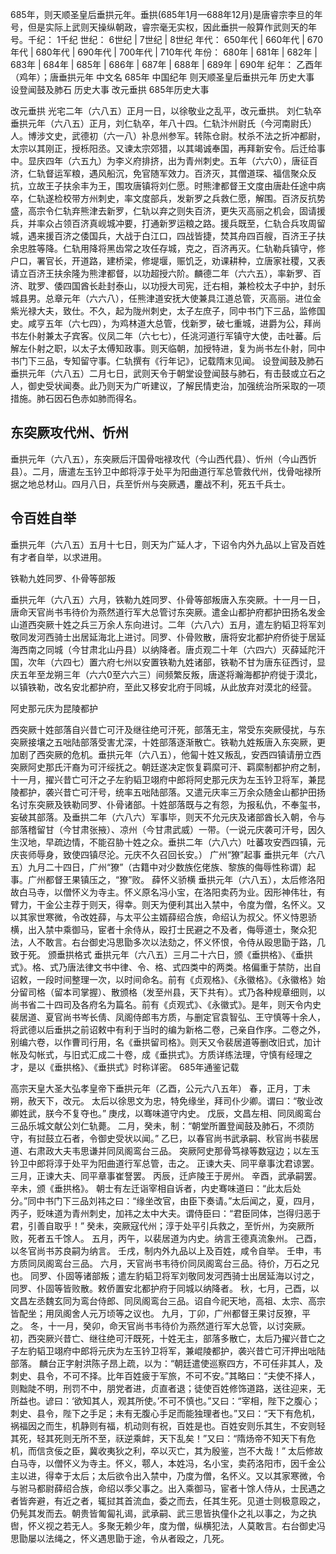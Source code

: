685年，则天顺圣皇后垂拱元年。垂拱(685年1月—688年12月)是唐睿宗李旦的年号，但是实际上武则天操纵朝政，睿宗毫无实权，因此垂拱一般算作武则天的年号。千纪： 1千纪 世纪： 6世纪 | 7世纪 | 8世纪 年代： 650年代 | 660年代 | 670年代 | 680年代 | 690年代 | 700年代 | 710年代 年份： 680年 | 681年 | 682年 | 683年 | 684年 | 685年 | 686年 | 687年 | 688年 | 689年 | 690年 纪年： 乙酉年（鸡年）；唐垂拱元年
中文名
685年
中国纪年
则天顺圣皇后垂拱元年
历史大事
设登闻鼓及肺石
历史大事
改元垂拱
685年历史大事

改元垂拱
光宅二年（六八五）正月一日，以徐敬业之乱平，改元垂拱。
刘仁轨卒
垂拱元年（六八五）正月，刘仁轨卒，年八十四。仁轨汴州尉氏（今河南尉氏）人。博涉文史，武德初（六一八）补息州参军。转陈仓尉。杖杀不法之折冲都尉，太宗以其刚正，授栎阳丞。又谏太宗郊猎，以其竭诚奉国，再拜新安令。后迁给事中。显庆四年（六五九）为李义府排挤，出为青州刺史。五年（六六0），唐征百济，仁轨督运军粮，遇风船沉，免官随军效力。百济灭，其僧道琛、福信聚众反抗，立故王子扶余丰为王，围攻唐镇将刘仁愿。时熊津都督王文度由唐赴任途中病卒，仁轨遂检校带方州刺史，率文度部兵，发新罗之兵救仁愿，解围。百济反抗势盛，高宗令仁轨弃熊津去新罗，仁轨以弃之则失百济，更失灭高丽之机会，固请援兵，并率众占领百济真岘城冲要，打通新罗运粮之路。援兵既至，仁轨合兵攻周留城，遇来援百济之倭国兵，大战于白江口，四战皆捷，焚其舟四百艘，百济王子扶余忠胜等降。仁轨用降将黑齿常之攻任存城，克之，百济再灭。仁轨勒兵镇守，修户口，署官长，开道路，建桥梁，修堤堰，赈饥乏，劝课耕种，立唐家社稷，又表请立百济王扶余隆为熊津都督，以功超授六阶。麟德二年（六六五），率新罗、百济、耽罗、倭四国酋长赴封泰山，以功授大司宪，迁右相，兼检校太子中护，封乐城县男。总章元年（六六八），任熊津道安抚大使兼具江道总管，灭高丽。进位金紫光禄大夫，致仕。不久，起为陇州刺史，太子左庶子，同中书门下三品，监修国史。咸亨五年（六七四），为鸡林道大总管，伐新罗，破七重城，进爵为公，拜尚书左仆射兼太子宾客。仪凤二年（六七七），任洮河道行军镇守大使，击吐蕃。后解左仆射之职，以太子太傅知政事。则天临朝，加授特进，复为尚书左仆射，同中书门下三品，专知留守事。仁轨撰有《行年记》，记载隋末见闻。
设登闻鼓及肺石
垂拱元年（六八五）二月七日，武则天令于朝堂设登闻鼓与肺石，有击鼓或立石之人，御史受状闻奏。此乃则天为广听建议，了解民情吏治，加强统治所采取的一项措施。肺石因石色赤如肺而得名。
## 东突厥攻代州、忻州

垂拱元年（六八五），东突厥后汗国骨咄禄攻代（今山西代县）、忻州（今山西忻县）。二月，唐遣左玉钤卫中郎将淳于处平为阳曲道行军总管救代州，伐骨咄禄所据之地总材山。四月八日，兵至忻州与突厥遇，鏖战不利，死五千兵士。

## 令百姓自举
垂拱元年（六八五）五月十七日，则天为广延人才，下诏令内外九品以上官及百姓有才者自举，以求进用。

铁勒九姓同罗、仆骨等部叛

垂拱元年（六八五）六月，铁勒九姓同罗、仆骨等部叛唐入东突厥。十一月一日，唐命天官尚书韦待价为燕然道行军大总管讨东突厥。遣金山都护府都护田扬名发金山道西突厥十姓之兵三万余人东向进讨。二年（六八六）五月，遣左豹韬卫将军刘敬同发河西骑士出居延海北上进讨。同罗、仆骨败散，唐将安北都护府侨徙于居延海西南之同城（今甘肃北山丹县）以纳降者。唐贞观二十年（六四六）灭薛延陀汗国，次年（六四七）置六府七州以安置铁勒九姓诸部，铁勒不甘为唐东征西讨，显庆五年至龙朔三年（六六0至六六三）间频繁反叛，唐遂将瀚海都护府徙于漠北，以镇铁勒，改名安北都护府，至此又移安北府于同城，从此放弃对漠北的经营。

阿史那元庆为昆陵都护

西突厥十姓部落自兴昔亡可汗及继往绝可汗死，部落无主，常受东突厥侵扰，与东突厥接壤之五咄陆部落受害尤深，十姓部落逐渐散亡。铁勒九姓叛唐入东突厥，更加剧了西突厥的危机。垂拱元年（六八五），他匐十姓又叛乱，安西四镇请册立西突厥阿史那氏汗裔为可汗绥抚之。朝廷遂决定恢复羁縻可汗、羁縻制都护府之制，十一月，擢兴昔亡可汗之子左豹韬卫翊府中郎将阿史那元庆为左玉钤卫将军，兼昆陵都护，袭兴昔亡可汗号，统率五咄陆部落。又遣元庆率三万余众随金山都护田扬名讨东突厥及铁勒同罗、仆骨诸部。十姓部落既与之有怨，为报私仇，不奉玺书，妄破其部落。及垂拱二年（六八六）军事毕，则天不允元庆及诸部酋长入朝，令与部落稽留甘（今甘肃张掖）、凉州（今甘肃武威）一带。（一说元庆袭可汗号，因久生汉地，早疏边情，不能召胁十姓之众。垂拱二年（六八六）吐蕃攻安西四镇，元庆丧师辱身，致使四镇尽沦。元庆不久召回长安。）
广州“獠”起事
垂拱元年（六八五）九月二十四日，广州“獠”（古籍中对少数族仡佬族、黎族的侮辱性称谓）起事。广州都督王果镇压之，“獠”败。
薛怀义骄横
垂拱元年（六八五），太后修洛阳故白马寺，以僧怀义为寺主。怀义原名冯小宝，在洛阳卖药为业。因形神伟壮，有臂力，干金公主荐于则天，得幸。则天为便利其出入禁中，令度为僧，名怀义。又以其家世寒微，令改姓薛，与太平公主婿薛绍合族，命绍认为叔父。怀义恃恩骄横，出入禁中乘御马，宦者十余侍从，殴打士民避之不及者，侮辱道士，聚众犯法，人不敢言。右台御史冯思勖多次以法劾之，怀义怀恨，令侍从殴思勖于路，几致于死。
颁垂拱格式
垂拱元年（六八五）三月二十六日，颁《垂拱格》、《垂拱式》。格、式乃唐法律文书中律、令、格、式四类中的两类。格偏重于禁防，出自诏敕，一段时间整理一次，以时间命名。前有《贞观格》、《永徽格》。《永徽格》始分留司格（留本司掌握）、散颁格（发至州县，天下共有）。式乃各种规章细则，以尚书省二十四司及各府名为篇名。前有《贞观式》、《永徽式》。是年，则天令内史裴居道、夏官尚书岑长倩、凤阁侍郎韦方质，与删定官袁智弘、王守慎等十余人，将武德以后垂拱之前诏敕中有利于当时的编为新格二卷，己亲自作序。二卷之外，别编六卷，以作曹司行用，名《垂拱留司格》。则天又令裴居道等删改旧式，加计帐及勾帐式，与旧式汇成二十卷，成《垂拱式》。方质详练法理，守慎有经理之才，是以《垂拱格》、《垂拱式》时称详密。
685年通鉴记载

高宗天皇大圣大弘孝皇帝下垂拱元年（乙酉，公元六八五年）
春，正月，丁未朔，赦天下，改元。
太后以徐思文为忠，特免缘坐，拜司仆少卿。谓曰：“敬业改卿姓武，朕今不复夺也。”
庚戌，以骞味道守内史。
戊辰，文昌左相、同凤阁鸾台三品乐城文献公刘仁轨薨。
二月，癸未，制：“朝堂所置登闻鼓及肺石，不须防守，有挝鼓立石者，令御史受状以闻。”
乙巳，以春官尚书武承嗣、秋官尚书裴居道、右肃政大夫韦思谦并同凤阁鸾台三品。
突厥阿史那骨笃禄等数寇边；以左玉钤卫中郎将淳于处平为阳曲道行军总管，击之。
正谏大夫、同平章事沈君谅罢。
三月，正谏大夫、同平章事崔詧罢。
丙辰，迁庐陵王于房州。
辛酉，武承嗣罢。
辛未，颁《垂拱格》。
朝士有左迁诣宰相自诉者，内史骞味道曰：“此太后处分。”同中书门下三品刘祎之曰：“缘坐改官，由臣下奏请。”太后闻之，夏，四月，丙子，贬味道为青州刺史，加祎之太中大夫。谓侍臣曰：“君臣同体，岂得归恶于君，引善自取乎！”
癸未，突厥寇代州；淳于处平引兵救之，至忻州，为突厥所败，死者五千馀人。
五月，丙午，以裴居道为内史。纳言王德真流象州。
己酉，以冬官尚书苏良嗣为纳言。
壬戌，制内外九品以上及百姓，咸令自举。
壬申，韦方质同凤阁鸾台三品。
六月，天官尚书韦待价同凤阁鸾台三品。待价，万石之兄也。
同罗、仆固等诸部叛；遣左豹韬卫将军刘敬同发河西骑士出居延海以讨之，同罗、仆固等皆败散。敕侨置安北都护府于同城以纳降者。
秋，七月，己酉，以文昌左丞魏玄同为鸾台侍郎、同凤阁鸾台三品。诏自今祀天地，高祖、太宗、高宗皆配坐；用凤阁舍人元万顷等之议也。
九月，丁卯，广州都督王果讨反獠，平之。
冬，十一月，癸卯，命天官尚书韦待价为燕然道行军大总管，以讨突厥。初，西突厥兴昔亡、继往绝可汗既死，十姓无主，部落多散亡，太后乃擢兴昔亡之子左豹韬卫翊府中郎将元庆为左玉钤卫将军，兼崐陵都护，袭兴昔亡可汗押出咄陆部落。
麟台正字射洪陈子昂上疏，以为：“朝廷遣使巡察四方，不可任非其人，及刺史、县令，不可不择。比年百姓疲于军旅，不可不安。”其略曰：“夫使不择人，则黜陡不明，刑罚不中，朋党者进，贞直者退；徒使百姓修饰道路，送往迎来，无所益也。谚曰：‘欲知其人，观其所使。’不可不慎也。”又曰：“宰相，陛下之腹心；刺史、县令，陛下之手足；未有无腹心手足而能独理者也。”又曰：“天下有危机，祸福因之而生，机静则有福，机动则有祝，百姓是也。百姓安则乐其生，不安则轻其死，轻其死则无所不至，祆逆乘衅，天下乱矣！”又曰：“隋炀帝不知天下有危机，而信贪佞之臣，冀收夷狄之利，卒以灭亡，其为殷鉴，岂不大哉！”
太后修故白马寺，以僧怀义为寺主。怀义，鄠人，本姓冯，名小宝，卖药洛阳市，因千金公主以进，得幸于太后；太后欲令出入禁中，乃度为僧，名怀义。又以其家寒微，令与驸马都尉薛绍合族，命绍以季父事之。出入乘御马，宦者十馀人侍从，士民遇之者皆奔避，有近之者，辄挝其首流血，委之而去，任其生死。见道士则极意殴之，仍髡其发而去。朝贵皆匍匐礼谒，武承嗣、武三思皆执僮仆之礼以事之，为之执辔，怀义视之若无人。多聚无赖少年，度为僧，纵横犯法，人莫敢言。右台御史冯思勖屡以法绳之，怀义遇思勖于途，令从者殴之，几死。